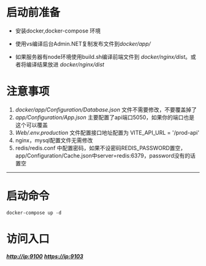 # 启动前准备

*   安装docker,docker-compose 环境

*   使用vs编译后台Admin.NET复制发布文件到*docker/app/*

*   如果服务器有node环境使用build.sh编译前端文件到 *docker/nginx/dist*。或者将编译结果放进 *docker/nginx/dist*

# 注意事项

1.  *docker/app/Configuration/Database.json* 文件不需要修改，不要覆盖掉了
2.  *app/Configuration/App.json* 主要配置了api端口5050，如果你的端口也是这个可以覆盖
2.  *Web/.env.production* 文件配置接口地址配置为 VITE\_API\_URL = '/prod-api'
3.  nginx，mysql配置文件无需修改
4.  redis/redis.conf 中配置密码，如果不设密码REDIS_PASSWORD置空，app/Configuration/Cache.json中server=redis:6379，password没有的话置空

***

# 启动命令

`docker-compose up -d`

# 访问入口

***<http://ip:9100>***
***<https://ip:9103>***
